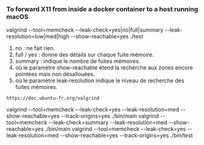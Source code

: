 ### To forward X11 from inside a docker container to a host running macOS

valgrind --tool=memcheck --leak-check=yes|no|full|summary --leak-resolution=low|med|high --show-reachable=yes ./test


1. no : ne fait rien.
2. full / yes : donne des détails sur chaque fuite mémoire.
3. summary : indique le nombre de fuites mémoires.
4. où le paramètre show-reachable étend la recherche aux zones encore pointées mais non désallouées.
5. où le paramètre leak-resolution indique le niveau de recherche des fuites mémoires.

```
https://doc.ubuntu-fr.org/valgrind
 ```

valgrind --tool=memcheck --leak-check=yes --leak-resolution=med --show-reachable=yes --track-origins=yes ./bin/main
valgrind --tool=memcheck --leak-check=summary --leak-resolution=med --show-reachable=yes ./bin/main
valgrind --tool=memcheck --leak-check=yes --leak-resolution=med --show-reachable=yes --track-origins=yes ./bin/test